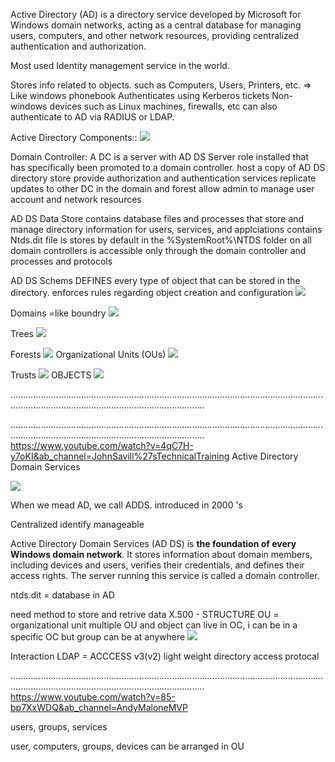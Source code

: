 Active Directory (AD) is a directory service developed by Microsoft for Windows domain networks, acting as a central database for managing users, computers, and other network resources, providing centralized authentication and authorization.

Most used Identity management service in the world.

Stores info related to objects. such as Computers, Users, Printers, etc. => Like windows phonebook
Authenticates using Kerberos tickets
	Non-windows devices such as Linux machines, firewalls, etc can also authenticate to AD via RADIUS or LDAP.

Active Directory Components::
![](../../Attachements/Pasted%20image%2020250318132442.png)

Domain Controller: A DC is a server with AD DS Server role installed that has specifically been promoted to a domain controller.
	host a copy of AD DS directory store
	provide authorization and authentication services
	replicate updates to other DC in the domain and forest
	allow admin to manage user account and network resources

AD DS Data Store
contains database files and processes that store and manage directory information for users, services, and applciations
	contains Ntds.dit file
	is stores by default in the %SystemRoot%\NTDS folder on all domain controllers
	is accessible only through the domain controller and processes and protocols

AD DS Schems
DEFINES every type of object that can be stored in the directory.
enforces rules regarding object creation and configuration
![](../../Attachements/Pasted%20image%2020250318133552.png)

Domains =like boundry
![](../../Attachements/Pasted%20image%2020250318133633.png)

Trees
![](../../Attachements/Pasted%20image%2020250318134300.png)

Forests
![](../../Attachements/Pasted%20image%2020250318133842.png)
Organizational Units (OUs)
![](../../Attachements/Pasted%20image%2020250318133948.png)

Trusts
![](../../Attachements/Pasted%20image%2020250318133959.png)
OBJECTS
![](../../Attachements/Pasted%20image%2020250318134050.png)

.........................................................................................................................................................................................................










.........................................................................................................................................................................................................
https://www.youtube.com/watch?v=4qC7H-y7oKI&ab_channel=JohnSavill%27sTechnicalTraining
Active Directory Domain Services

![](../../Attachements/Pasted%20image%2020250318131648.png)

When we mead AD, we call ADDS.
introduced in 2000 's

Centralized identify manageable

Active Directory Domain Services (AD DS) is **the foundation of every Windows domain network**. It stores information about domain members, including devices and users, verifies their credentials, and defines their access rights. The server running this service is called a domain controller.

ntds.dit = database in AD

need method to store and retrive data
X.500 - STRUCTURE
OU = organizational unit
multiple OU and object can live in OC, i can be in a specific OC but group can be at anywhere
![](../../Attachements/Pasted%20image%2020250316130353.png)

Interaction
LDAP = ACCCESS v3(v2)
light weight directory access protocal



.........................................................................................................................................................................................................
https://www.youtube.com/watch?v=85-bp7XxWDQ&ab_channel=AndyMaloneMVP

users, groups, services

user, computers, groups, devices can be arranged in OU

